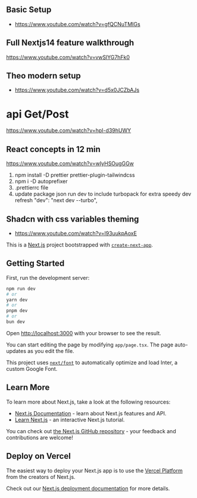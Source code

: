 ## Basic Setup
- https://www.youtube.com/watch?v=gfQCNuTMIGs

## Full Nextjs14 feature walkthrough
https://www.youtube.com/watch?v=vwSlYG7hFk0

## Theo modern setup
- https://www.youtube.com/watch?v=d5x0JCZbAJs

# api Get/Post
https://www.youtube.com/watch?v=hpI-d39hUWY

## React concepts in 12 min
https://www.youtube.com/watch?v=wIyHSOugGGw



1. npm install -D prettier prettier-plugin-tailwindcss
2. npm i -D autoprefixer
3. .prettierrc file
4. update package json run dev to include turbopack for extra speedy dev refresh     "dev": "next dev --turbo",

## Shadcn with css variables theming
- https://www.youtube.com/watch?v=l93uukpAoxE


This is a [Next.js](https://nextjs.org/) project bootstrapped with [`create-next-app`](https://github.com/vercel/next.js/tree/canary/packages/create-next-app).

## Getting Started

First, run the development server:

```bash
npm run dev
# or
yarn dev
# or
pnpm dev
# or
bun dev
```

Open [http://localhost:3000](http://localhost:3000) with your browser to see the result.

You can start editing the page by modifying `app/page.tsx`. The page auto-updates as you edit the file.

This project uses [`next/font`](https://nextjs.org/docs/basic-features/font-optimization) to automatically optimize and load Inter, a custom Google Font.

## Learn More

To learn more about Next.js, take a look at the following resources:

- [Next.js Documentation](https://nextjs.org/docs) - learn about Next.js features and API.
- [Learn Next.js](https://nextjs.org/learn) - an interactive Next.js tutorial.

You can check out [the Next.js GitHub repository](https://github.com/vercel/next.js/) - your feedback and contributions are welcome!

## Deploy on Vercel

The easiest way to deploy your Next.js app is to use the [Vercel Platform](https://vercel.com/new?utm_medium=default-template&filter=next.js&utm_source=create-next-app&utm_campaign=create-next-app-readme) from the creators of Next.js.

Check out our [Next.js deployment documentation](https://nextjs.org/docs/deployment) for more details.
